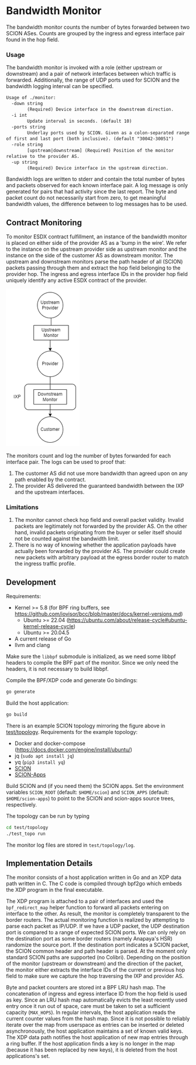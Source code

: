 Bandwidth Monitor
=================

The bandwidth monitor counts the number of bytes forwarded between two SCION ASes. Counts are
grouped by the ingress and egress interface pair found in the hop field.

### Usage
The bandwidth monitor is invoked with a role (either upstream or downstream) and a pair of network
interfaces between which traffic is forwarded. Additionally, the range of UDP ports used for SCION
and the bandwidth logging interval can be specified.

```
Usage of ./monitor:
  -down string
    	(Required) Device interface in the downstream direction.
  -i int
    	Update interval in seconds. (default 10)
  -ports string
    	Underlay ports used by SCION. Given as a colon-separated range of first and last port (both inclusive). (default "30042-30051")
  -role string
    	[upstream|downstream] (Required) Position of the monitor relative to the provider AS.
  -up string
    	(Required) Device interface in the upstream direction.
```

Bandwidth logs are written to stderr and contain the total number of bytes and packets observed
for each known interface pair. A log message is only generated for pairs that had activity since the
last report. The byte and packet count do not necessarily start from zero, to get meaningful
bandwidth values, the difference between to log messages has to be used.


Contract Monitoring
-------------------
To monitor ESDX contract fulfillment, an instance of the bandwidth monitor is placed on either side
of the provider AS as a 'bump in the wire'. We refer to the instance on the upstream provider side
as upstream monitor and the instance on the side of the customer AS as downstream monitor. The
upstream and downstream monitors parse the path header of all (SCION) packets passing through them
and extract the hop field belonging to the provider hop. The ingress and egress interface IDs in the
provider hop field uniquely identify any active ESDX contract of the provider.

![Monitor application](doc/esdx_monitor.png)

The monitors count and log the number of bytes forwarded for each interface pair. The logs can be
used to proof that:
1. The customer AS did not use more bandwidth than agreed upon on any path enabled by the contract.
2. The provider AS delivered the guaranteed bandwidth between the IXP and the upstream interfaces.

### Limitations
1. The monitor cannot check hop field and overall packet validity. Invalid packets are legitimately
not forwarded by the provider AS. On the other hand, invalid packets originating from the buyer or
seller itself should not be counted against the bandwidth limit.
2. There is no way of knowing whether the application payloads have actually been forwarded by the
provider AS. The provider could create new packets with arbitrary payload at the egress border
router to match the ingress traffic profile.


Development
-----------
Requirements:
- Kernel >= 5.8 (for BPF ring buffers, see https://github.com/iovisor/bcc/blob/master/docs/kernel-versions.md)
  - Ubuntu >= 22.04 (https://ubuntu.com/about/release-cycle#ubuntu-kernel-release-cycle)
  - Ubuntu >= 20.04.5
- A current release of Go
- llvm and clang

Make sure the `libbpf` submodule is initialized, as we need some libbpf headers to compile the BPF
part of the monitor. Since we only need the headers, it is not necessary to build libbpf.

Compile the BPF/XDP code and generate Go bindings:
```bash
go generate
```

Build the host application:
```bash
go build
```

There is an example SCION topology mirroring the figure above in [test/topology](./test/topology).
Requirements for the example topology:
- Docker and docker-compose (https://docs.docker.com/engine/install/ubuntu/)
- jq (`sudo apt install jq`)
- yq (`pip3 install yq`)
- [SCION](https://github.com/netsec-ethz/scion)
- [SCION-Apps](https://github.com/netsec-ethz/scion-apps)

Build SCION and (if you need them) the SCION apps. Set the environment variables `SCION_ROOT`
(default: `$HOME/scion`) and `SCION_APPS` (default: `$HOME/scion-apps`) to point to the SCION and
scion-apps source trees, respectively.

The topology can be run by typing
```bash
cd test/topology
./test_topo run
```

The monitor log files are stored in `test/topology/log`.


Implementation Details
----------------------
The monitor consists of a host application written in Go and an XDP data path written in C. The C
code is compiled through bpf2go which embeds the XDP program in the final executable.

The XDP program is attached to a pair of interfaces and used the `bpf_redirect_map` helper function
to forward all packets entering on interface to the other. As result, the monitor is completely
transparent to the border routers. The actual monitoring function is realized by attempting to parse
each packet as IP/UDP. If we have a UDP packet, the UDP destination port is compared to a range of
expected SCION ports. We can only rely on the destination port as some border routers (namely
Anapaya's HSR) randomize the source port. If the destination port indicates a SCION packet, the
SCION common header and path header is parsed. At the moment only standard SCION paths are supported
(no Colibri). Depending on the position of the monitor (upstream or downstream) and the direction
of the packet, the monitor either extracts the interface IDs of the current or previous hop field
to make sure we capture the hop traversing the IXP and provider AS.

Byte and packet counters are stored int a BPF LRU hash map. The concatenation of ingress and egress
interface ID from the hop field is used as key. Since an LRU hash map automatically evicts the least
recently used entry once it run out of space, care must be taken to set a sufficient capacity
(`MAX_HOPS`). In regular intervals, the host application reads the current counter values from the
hash map. Since it is not possible to reliably iterate over the map from userspace as entries can
be inserted or deleted asynchronously, the host application maintains a set of known valid keys.
The XDP data path notifies the host application of new map entries through a ring buffer. If the
host application finds a key is no longer in the map (because it has been replaced by new keys), it
is deleted from the host applications's set.
